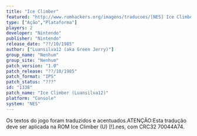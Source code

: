 ```yaml
---
title: "Ice Climber"
featured: "http://www.romhackers.org/imagens/traducoes/[NES] Ice Climber - Luansilva12 - 1.png"
type: ["Ação","Plataforma"]
players: 2
developer: "Nintendo"
publisher: "Nintendo"
release_date: "??/10/1985"
author: ["Luansilva12 (aka Green Jerry)"]
group_name: "Nenhum"
group_site: "Nenhum"
patch_version: "1.0"
patch_release: "??/10/1985"
patch_format: "IPS"
patch_status: "???"
id: "1338"
patch_name: "Ice Climber (Luansilva12)"
platform: "Console"
system: "NES"
---
```


Os textos do jogo foram traduzidos e acentuados.ATENÇÃO:Esta tradução deve ser aplicada na ROM Ice Climber (U) [!].nes, com CRC32 70044A74.